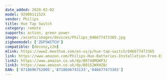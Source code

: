 ```yaml
---
date_added: 2020-02-02
model: 9290011152X
vendor: Philips
title: Hue Tap Switch
category: remote
supports: action, green power
image: /assets/images/devices/Philips_046677473365.jpg
zigbeemodel: ['ZGPSWITCH']
compatible: [deconz,z2m]
mlink: https://www2.meethue.com/en-us/p/hue-tap-switch/046677473365
link: https://www.amazon.com/Philips-Hue-Batteries-Installation-Free-Exclusively/dp/B079P5H2WG/
link2: https://www.amazon.co.uk/dp/B0748MQWP3/
link3: https://www.amazon.co.uk/dp/B0152WXHZ0/
EAN: ['8718696752005','8718696743133','046677473365']
---
```


